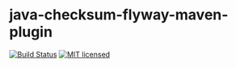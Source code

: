 # java-checksum-flyway-maven-plugin

[![Build Status](https://travis-ci.org/agileek/java-checksum-flyway-maven-plugin.svg?branch=master)](https://travis-ci.org/agileek/java-checksum-flyway-maven-plugin)
[![MIT licensed](https://img.shields.io/badge/license-MIT-blue.svg)](https://tldrlegal.com/license/mit-license#summary)
